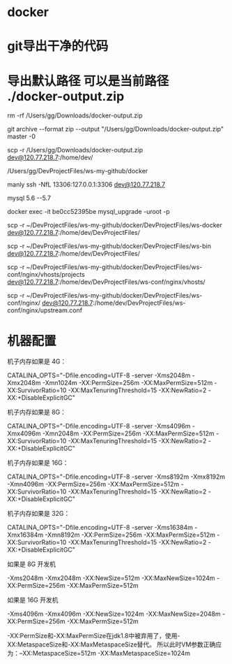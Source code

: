 # docker

# git导出干净的代码
# 导出默认路径 可以是当前路径 ./docker-output.zip
rm -rf /Users/gg/Downloads/docker-output.zip

git archive --format zip --output "/Users/gg/Downloads/docker-output.zip" master -0 

scp -r /Users/gg/Downloads/docker-output.zip dev@120.77.218.7:/home/dev/

/Users/gg/DevProjectFiles/ws-my-github/docker

manly
ssh -NfL 13306:127.0.0.1:3306 dev@120.77.218.7


mysql 5.6  --5.7

docker exec -it be0cc52395be mysql_upgrade -uroot -p


scp -r ~/DevProjectFiles/ws-my-github/docker/DevProjectFiles/ws-docker dev@120.77.218.7:/home/dev/DevProjectFiles/

scp -r ~/DevProjectFiles/ws-my-github/docker/DevProjectFiles/ws-bin dev@120.77.218.7:/home/dev/DevProjectFiles/

scp -r ~/DevProjectFiles/ws-my-github/docker/DevProjectFiles/ws-conf/nginx/vhosts/projects dev@120.77.218.7:/home/dev/DevProjectFiles/ws-conf/nginx/vhosts/


scp -r ~/DevProjectFiles/ws-my-github/docker/DevProjectFiles/ws-conf/nginx/ dev@120.77.218.7:/home/dev/DevProjectFiles/ws-conf/nginx/upstream.conf





# 机器配置
机子内存如果是 4G：
 
CATALINA_OPTS="-Dfile.encoding=UTF-8 -server -Xms2048m -Xmx2048m -Xmn1024m -XX:PermSize=256m -XX:MaxPermSize=512m -XX:SurvivorRatio=10 -XX:MaxTenuringThreshold=15 -XX:NewRatio=2 -XX:+DisableExplicitGC"
 
机子内存如果是 8G：
 
CATALINA_OPTS="-Dfile.encoding=UTF-8 -server -Xms4096m -Xmx4096m -Xmn2048m -XX:PermSize=256m -XX:MaxPermSize=512m -XX:SurvivorRatio=10 -XX:MaxTenuringThreshold=15 -XX:NewRatio=2 -XX:+DisableExplicitGC"
 
机子内存如果是 16G：
 
CATALINA_OPTS="-Dfile.encoding=UTF-8 -server -Xms8192m -Xmx8192m -Xmn4096m -XX:PermSize=256m -XX:MaxPermSize=512m -XX:SurvivorRatio=10 -XX:MaxTenuringThreshold=15 -XX:NewRatio=2 -XX:+DisableExplicitGC"
 
机子内存如果是 32G：
 
CATALINA_OPTS="-Dfile.encoding=UTF-8 -server -Xms16384m -Xmx16384m -Xmn8192m -XX:PermSize=256m -XX:MaxPermSize=512m -XX:SurvivorRatio=10 -XX:MaxTenuringThreshold=15 -XX:NewRatio=2 -XX:+DisableExplicitGC"
 
如果是 8G 开发机
 
-Xms2048m -Xmx2048m -XX:NewSize=512m -XX:MaxNewSize=1024m -XX:PermSize=256m -XX:MaxPermSize=512m
 
如果是 16G 开发机
 
-Xms4096m -Xmx4096m -XX:NewSize=1024m -XX:MaxNewSize=2048m -XX:PermSize=256m -XX:MaxPermSize=512m


-XX:PermSize和-XX:MaxPermSize在jdk1.8中被弃用了，使用-XX:MetaspaceSize和-XX:MaxMetaspaceSize替代。
所以此时VM参数正确应为：–XX:MetaspaceSize=512m -XX:MaxMetaspaceSize=1024m

